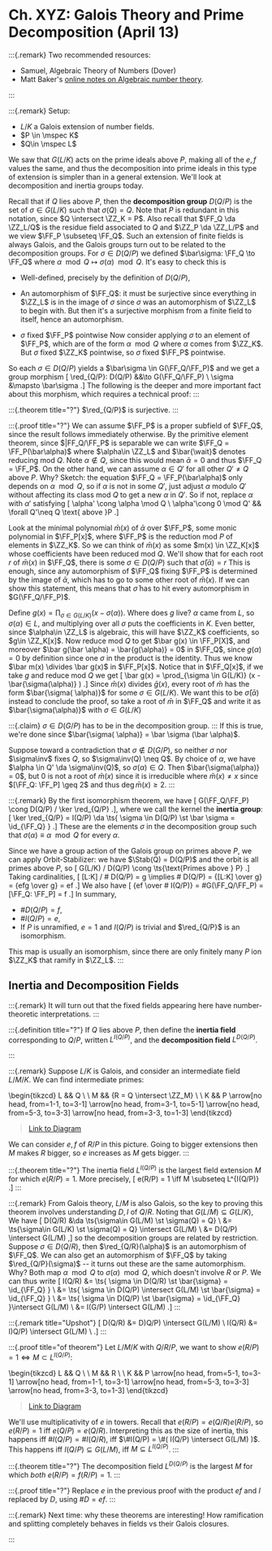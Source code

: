 # Ch. XYZ: Galois Theory and Prime Decomposition (April 13)

:::{.remark}
Two recommended resources:

- Samuel, Algebraic Theory of Numbers (Dover)
- Matt Baker's [online notes on Algebraic number theory](https://people.math.gatech.edu/~mbaker/pdf/ANTBook.pdf).

:::

:::{.remark}
Setup:

- $L/K$ a Galois extension of number fields.
- $P \in \mspec K$
- $Q\in \mspec L$

We saw that $G(L/K)$ acts on the prime ideals above $P$, making all of the $e,f$ values the same, and thus the decomposition into prime ideals in this type of extension is simpler than in a general extension.
We'll look at decomposition and inertia groups today.

Recall that if $Q$ lies above $P$, then the **decomposition group** $D(Q/P)$ is the set of $\sigma\in G(L/K)$ such that $\sigma(Q) = Q$.
Note that $P$ is redundant in this notation, since $Q \intersect \ZZ_K = P$.
Also recall that $\FF_Q \da \ZZ_L/Q$ is the residue field associated to $Q$ and $\ZZ_P \da \ZZ_L/P$ and we view $\FF_P \subseteq \FF_Q$.
Such an extension of finite fields is always Galois, and the Galois groups turn out to be related to the decomposition groups.
For $\sigma \in D(Q/P)$ we defined $\bar\sigma: \FF_Q \to \FF_Q$ where $\alpha \mod Q \mapsto \sigma(\alpha) \mod Q$.
It's easy to check this is 

- Well-defined, precisely by the definition of $D(Q/P)$, 

- An automorphism of $\FF_Q$: it must be surjective since everything in $\ZZ_L$ is in the image of $\sigma$ since $\sigma$ was an automorphism of $\ZZ_L$ to begin with.
  But then it's a surjective morphism from a finite field to itself, hence an automorphism.
- $\sigma$ fixed $\FF_P$ pointwise
  Now consider applying $\sigma$ to an element of $\FF_P$, which are of the form $\alpha \mod Q$ where $\alpha$ comes from $\ZZ_K$.
  But $\sigma$ fixed $\ZZ_K$ pointwise, so $\sigma$ fixed $\FF_P$ pointwise.

So each $\sigma\in D(Q/P)$ yields a $\bar\sigma \in G(\FF_Q/\FF_P)$ and we get a group morphism
\[
\red_{Q/P}: D(Q/P) &&\to G(\FF_Q/\FF_P) \\
\sigma &\mapsto \bar\sigma
.\]
The following is the deeper and more important fact about this morphism, which requires a technical proof:
:::

:::{.theorem title="?"}
$\red_{Q/P}$ is surjective.
:::

:::{.proof title="?"}
We can assume $\FF_P$ is a proper subfield of $\FF_Q$, since the result follows immediately otherwise.
By the primitive element theorem, since $|FF_Q/\FF_P$ is separable we can write $\FF_Q = \FF_P(\bar\alpha)$ where $\alpha\in \ZZ_L$ and $\bar{\wait}$ denotes reducing mod $Q$.
Note $\alpha\not\in Q$, since this would mean $\bar\alpha = 0$ and thus $\FF_Q = \FF_P$.
On the other hand, we can assume $\alpha\in Q'$ for all other $Q'\neq Q$ above $P$.
Why?
Sketch: the equation $\FF_Q = \FF_P(\bar\alpha)$ only depends on $\alpha\mod Q$, so if $\alpha$ is not in some $Q'$, just adjust $\alpha$ modulo $Q'$ without affecting its class mod $Q$ to get a new $\alpha$ in $Q'$.
So if not, replace $\alpha$ with $\alpha'$ satisfying
\[
\alpha' \cong \alpha \mod Q \\
\alpha'\cong 0 \mod Q' && \forall Q'\neq Q \text{ above }P
.\]

Look at the minimal polynomial $\bar m(x)$ of $\bar\alpha$ over $\FF_P$, some monic polynomial in $\FF_P[x]$, where $\FF_P$ is the reduction mod $P$ of elements in $\ZZ_K$.
So we can think of $\bar m(x)$ as some $m(x) \in \ZZ_K[x]$ whose coefficients have been reduced mod $Q$.
We'll show that for each root $r$ of $\bar m(x)$ in $\FF_Q$, there is some $\sigma\in D(Q/P)$ such that $\bar\sigma(\bar\alpha) = r$
This is enough, since any automorphism of $\FF_Q$ fixing $\FF_P$ is determined by the image of $\bar\alpha$, which has to go to some other root of $\bar m (x)$.
If we can show this statement, this means that $\bar\sigma$ has to hit every automorphism in $G(\FF_Q/\FF_P)$.

Define $g(x) = \prod_{\sigma\in G(L/K)} (x- \sigma( \alpha))$.
Where does $g$ live?
$\alpha$ came from $L$, so $\sigma( \alpha) \in L$, and multiplying over all $\sigma$ puts the coefficients in $K$.
Even better, since $\alpha\in \ZZ_L$ is algebraic, this will have $\ZZ_K$ coefficients, so $g\in \ZZ_K[x]$.
Now reduce mod $Q$ to get $\bar g(x) \in \FF_P[X]$, and moreover $\bar g(\bar \alpha) = \bar{g(\alpha)} = 0$ in $\FF_Q$, since $g(\alpha) = 0$ by definition since one $\sigma$ in the product is the identity.
Thus we know $\bar m(x) \divides \bar g(x)$ in $\FF_P[x]$.
Notice that in $\FF_Q[x]$, if we take $g$ and reduce mod $Q$ we get
\[
\bar g(x) = \prod_{\sigma \in G(L/K)} (x - \bar{\sigma(\alpha)} )
.\]
Since $\bar m(x)$ divides $\bar g(x)$, every root of $\bar m$ has the form $\bar{\sigma( \alpha)}$ for some $\sigma\in G(L/K)$.
We want this to be $\bar\sigma(\bar \alpha)$ instead to conclude the proof, so take a root of $\bar m$ in $\FF_Q$ and write it as $\bar{\sigma(\alpha)}$ with $\sigma\in G(L/K)$

:::{.claim}
$\sigma \in D(G/P)$ has to be in the decomposition group.
:::
If this is true, we're done since $\bar{\sigma( \alpha)} = \bar \sigma (\bar \alpha)$.

Suppose toward a contradiction that $\sigma\not\in D(G/P)$, so neither $\sigma$ nor $\sigma\inv$ fixes $Q$, so $\sigma\inv(Q) \neq Q$.
By choice of $\alpha$, we have $\alpha \in Q' \da \sigma\inv(Q)$, so $\sigma(\alpha)\in Q$.
Then $\bar{\sigma(\alpha)} = 0$, but $0$ is not a root of $\bar m(x)$ since it is irreducible where $\bar m(x) \neq x$ since $[\FF_Q: \FF_P] \geq 2$ and thus $\deg \bar m(x) \geq 2$.
:::

:::{.remark}
By the first isomorphism theorem, we have 
\[
G(\FF_Q/\FF_P) \cong D(Q/P) / \ker \red_{Q/P}
.\], where we call the kernel the **inertia group**:
\[
\ker \red_{Q/P} = I(Q/P) \da \ts{ \sigma \in D(Q/P) \st \bar \sigma = \id_{\FF_Q} }
.\]
These are the elements $\sigma$ in the decomposition group such that $\sigma(\alpha) \equiv \alpha \mod Q$ for every $\alpha$.

Since we have a group action of the Galois group on primes above $P$, we can apply Orbit-Stabilizer: we have $\Stab(Q) = D(Q/P)$ and the orbit is all primes above $P$, so
\[
G(L/K) / D(Q/P) \cong \ts{\text{Primes above } P}
.\]
Taking cardinalities, 
\[
[L:K] / \# D(Q/P) = g \implies \# D(Q/P) = {[L:K] \over g} = {efg \over g} = ef
.\]
We also have
\[
{ef \over \# I(Q/P)} = \#G(\FF_Q/\FF_P) = [\FF_Q: \FF_P] = f
.\]
In summary, 

- $\# D(Q/P) = f$,
- $\# I(Q/P) = e$,
- If $P$ is unramified, $e=1$ and $I(Q/P)$ is trivial and $\red_{Q/P}$ is an isomorphism.

This map is usually an isomorphism, since there are only finitely many $P$ ion $\ZZ_K$ that ramify in $\ZZ_L$.
:::

## Inertia and Decomposition Fields

:::{.remark}
It will turn out that the fixed fields appearing here have number-theoretic interpretations.
:::

:::{.definition title="?"}
If $Q$ lies above $P$, then define the **inertia field** corresponding to $Q/P$, written $L^{I(Q/P)}$, and the **decomposition field** $L^{D(Q/P)}$.

:::

:::{.remark}
Suppose $L/K$ is Galois, and consider an intermediate field $L/M/K$.
We can find intermediate primes:

\begin{tikzcd}
	L && Q \\
	\\
	M && {R = Q \intersect \ZZ_M} \\
	\\
	K && P
	\arrow[no head, from=1-1, to=3-1]
	\arrow[no head, from=3-1, to=5-1]
	\arrow[no head, from=5-3, to=3-3]
	\arrow[no head, from=3-3, to=1-3]
\end{tikzcd}

> [Link to Diagram](https://q.uiver.app/?q=WzAsNixbMCwwLCJMIl0sWzAsMiwiTSJdLFswLDQsIksiXSxbMiw0LCJQIl0sWzIsMiwiUiA9IFEgXFxpbnRlcnNlY3QgXFxaWl9NIl0sWzIsMCwiUSJdLFswLDEsIiIsMCx7InN0eWxlIjp7ImhlYWQiOnsibmFtZSI6Im5vbmUifX19XSxbMSwyLCIiLDAseyJzdHlsZSI6eyJoZWFkIjp7Im5hbWUiOiJub25lIn19fV0sWzMsNCwiIiwwLHsic3R5bGUiOnsiaGVhZCI6eyJuYW1lIjoibm9uZSJ9fX1dLFs0LDUsIiIsMCx7InN0eWxlIjp7ImhlYWQiOnsibmFtZSI6Im5vbmUifX19XV0=)

We can consider $e, f$ of $R/P$ in this picture. 
Going to bigger extensions then $M$ makes $R$ bigger, so $e$ increases as $M$ gets bigger.
:::

:::{.theorem title="?"}
The inertia field $L^{I(Q/P)}$ is the largest field extension $M$ for which $e(R/P) = 1$.
More precisely, 
\[
e(R/P) = 1 \iff M \subseteq L^{I(Q/P)}
.\]
:::

:::{.remark}
From Galois theory, $L/M$ is also Galois, so the key to proving this theorem involves understanding $D, I$ of $Q/R$.
Noting that $G(L/M) \subseteq G(L/K)$, 
We have
\[
D(Q/R) 
&\da \ts{\sigma\in G(L/M) \st \sigma(Q) = Q} \\
&= \ts{\sigma\in G(L/K) \st \sigma(Q) = Q} \intersect G(L/M) \\
&= D(Q/P) \intersect G(L/M)
,\]
so the decomposition groups are related by restriction.
Suppose $\sigma \in D(Q/R)$, then $\red_{Q/R}(\alpha)$ is an automorphism of $\FF_Q$.
We can also get an automorphism of $\FF_Q$ by taking $\red_{Q/P}(\sigma)$ -- it turns out these are the same automorphism.
Why?
Both map $\alpha \mod Q$ to $\sigma(\alpha) \mod Q$, which doesn't involve $R$ or $P$.
We can thus write
\[
I(Q/R) 
&= \ts{ \sigma \in D(Q/R) \st \bar{\sigma} = \id_{\FF_Q} } \\
&= \ts{ \sigma \in D(Q/P) \intersect G(L/M) \st \bar{\sigma} = \id_{\FF_Q} } \\
&= \ts{ \sigma \in D(Q/P) \st \bar{\sigma} = \id_{\FF_Q} }\intersect G(L/M) \\
&= I(G/P) \intersect G(L/M)
.\]
:::

:::{.remark title="Upshot"}
\[
D(Q/R) &= D)Q/P) \intersect G(L/M) \\
I(Q/R) &= I)Q/P) \intersect G(L/M) \\
.\]
:::

:::{.proof title="of theorem"}
Let $L/M/K$ with $Q/R/P$, we want to show $e(R/P) = 1 \iff M \subset L^{I(Q/P)}$:

\begin{tikzcd}
	L && Q \\
	\\
	M && R \\
	\\
	K && P
	\arrow[no head, from=5-1, to=3-1]
	\arrow[no head, from=1-1, to=3-1]
	\arrow[no head, from=5-3, to=3-3]
	\arrow[no head, from=3-3, to=1-3]
\end{tikzcd}

> [Link to Diagram](https://q.uiver.app/?q=WzAsNixbMCwwLCJMIl0sWzAsMiwiTSJdLFswLDQsIksiXSxbMiwwLCJRIl0sWzIsMiwiUiJdLFsyLDQsIlAiXSxbMiwxLCIiLDAseyJzdHlsZSI6eyJoZWFkIjp7Im5hbWUiOiJub25lIn19fV0sWzAsMSwiIiwyLHsic3R5bGUiOnsiaGVhZCI6eyJuYW1lIjoibm9uZSJ9fX1dLFs1LDQsIiIsMix7InN0eWxlIjp7ImhlYWQiOnsibmFtZSI6Im5vbmUifX19XSxbNCwzLCIiLDIseyJzdHlsZSI6eyJoZWFkIjp7Im5hbWUiOiJub25lIn19fV1d)

We'll use multiplicativity of $e$ in towers.
Recall that $e(R/P) = e(Q/R) e(R/P)$, so $e(R/P) = 1$ iff $e(Q/P) = e(Q/R)$.
Interpreting this as the size of inertia, this happens iff $\# I(Q/P) = \# I(Q/R)$, iff $\#I(Q/P) = \#( I(Q/P) \intersect G(L/M) )$.
This happens iff $I(Q/P) \subseteq G(L/M)$, iff $M \subseteq L^{I(Q/P)}$.
:::

:::{.theorem title="?"}
The decomposition field $L^{D(Q/P)}$ is the largest $M$ for which *both* $e(R/P) = f(R/P) =1$.
:::

:::{.proof title="?"}
Replace $e$ in the previous proof with the product $ef$ and $I$ replaced by $D$, using $\#D =ef$.
:::

:::{.remark}
Next time: why these theorems are interesting!
How ramification and splitting completely behaves in fields vs their Galois closures.

:::








